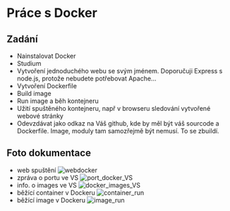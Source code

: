 # Práce s Docker 


## Zadání
- Nainstalovat Docker
- Studium
- Vytvoření jednoduchého webu se svým jménem. Doporučuji Express s node.js, protože nebudete potřebovat Apache...
- Vytvoření Dockerfile
- Build image
- Run image a běh kontejneru
- Užití spuštěného kontejneru, např v browseru sledování vytvořené webové stránky
- Odevzdávat jako odkaz na Váš github, kde by měl být váš sourcode a Dockerfile. Image, moduly tam samozřejmě být nemusí. To se zbuildí.

## Foto dokumentace 
- web spuštění
![webdocker](https://user-images.githubusercontent.com/90351003/227781466-bbfc45f1-8d23-45ec-adf3-529c4b3fa855.png)
- zpráva o portu ve VS
![port_docker_VS](https://user-images.githubusercontent.com/90351003/227781590-d35a7789-baf7-4ef5-accf-81ad02754e5a.png)
- info. o images ve VS
![docker_images_VS](https://user-images.githubusercontent.com/90351003/227781636-6bd6d4fa-ac11-4a55-be4a-46b823e2b949.png)
- běžící container v Dockeru 
![container_run](https://user-images.githubusercontent.com/90351003/227781669-9ee3a95a-e17c-46d5-a2b7-270b0796b07b.png)
- běžící image v Dockeru 
![image_run ](https://user-images.githubusercontent.com/90351003/227781688-1e628714-22c9-4a90-9f53-a8837c5434f7.png)
